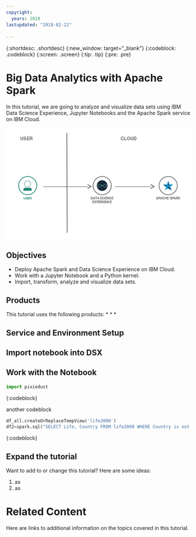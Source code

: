 ```yaml
---
copyright:
  years: 2018
lastupdated: "2018-02-22"

---
```


{:shortdesc: .shortdesc}
{:new_window: target="_blank"}
{:codeblock: .codeblock}
{:screen: .screen}
{:tip: .tip}
{:pre: .pre}

# Big Data Analytics with Apache Spark

In this tutorial, we are going to analyze and visualize data sets using IBM Data Science Experience, Jupyter Notebooks and the Apache Spark service on IBM Cloud.

![](images/solution23/Architecture.png)

## Objectives

* Deploy Apache Spark and Data Science Experience on IBM Cloud.
* Work with a Jupyter Notebook and a Python kernel.
* Import, transform, analyze and visualize data sets.

## Products

This tutorial uses the following products:
   *
   *
   *

## Service and Environment Setup

## Import notebook into DSX


## Work with the Notebook

```Python
import pixiedust
```
{:codeblock}


another codeblock
```Python
df_all.createOrReplaceTempView('life2000')
df2=spark.sql("SELECT Life, Country FROM life2000 WHERE Country is not NULL AND Year=2000 AND Life is not NULL ")
```
{:codeblock}


## Expand the tutorial
Want to add to or change this tutorial? Here are some ideas:
1. as
2. as

# Related Content
Here are links to additional information on the topics covered in this tutorial.

